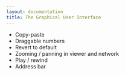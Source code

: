 ```yaml
---
layout: documentation
title: The Graphical User Interface
---
```

* Copy-paste
* Draggable numbers
* Revert to default
* Zooming / panning in viewer and network
* Play / rewind 
* Address bar